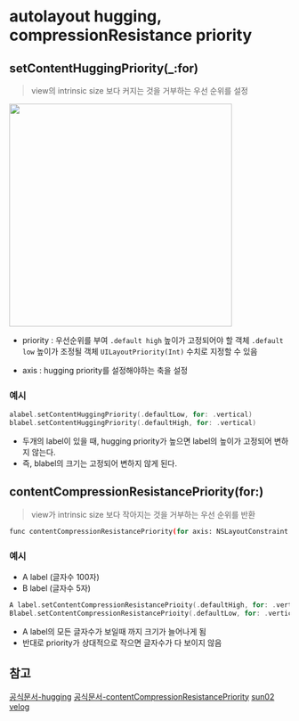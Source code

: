 # autolayout hugging, compressionResistance priority

## setContentHuggingPriority(_:for)
> view의 intrinsic size 보다 커지는 것을 거부하는 우선 순위를 설정

<img src="https://i.imgur.com/88mRA6s.png" width="400">

</br>

 - priority : 우선순위를 부여
 `.default high` 높이가 고정되어야 할 객체
 `.default low` 높이가 조정될 객체
 `UILayoutPriority(Int)`  수치로 지정할 수 있음

 - axis : hugging priority를 설정해야하는 축을 설정

### 예시
```swift
alabel.setContentHuggingPriority(.defaultLow, for: .vertical)
blabel.setContentHuggingPriority(.defaultHigh, for: .vertical)
```
- 두개의 label이 있을 때, hugging priority가 높으면 label의 높이가 고정되어 변하지 않는다.
- 즉, blabel의 크기는 고정되어 변하지 않게 된다.



## contentCompressionResistancePriority(for:)
> view가 intrinsic size 보다 작아지는 것을 거부하는 우선 순위를 반환

```bash
func contentCompressionResistancePriority(for axis: NSLayoutConstraint.Axis) -> UILayoutPriority
```

### 예시
- A label (글자수 100자)
- B label (글자수 5자)
```swift
A label.setContentCompressionResistancePrioity(.defaultHigh, for: .vertical)
Blabel.setContentCompressionResistancePrioity(.defaultLow, for: .vertical)
```
- A label의 모든 글자수가 보일때 까지 크기가 늘어나게 됨
- 반대로 priority가 상대적으로 작으면 글자수가 다 보이지 않음

## 참고
[공식문서-hugging](https://developer.apple.com/documentation/uikit/uiview/1622485-setcontenthuggingpriority)
[공식문서-contentCompressionResistancePriority](https://developer.apple.com/documentation/uikit/uiview/1622465-contentcompressionresistanceprio)
[sun02 velog](https://velog.io/@sun02/사이즈-조절-우선순위-설정)

